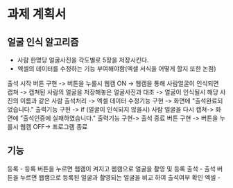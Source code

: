# 과제 계획서


## 얼굴 인식 알고리즘

* 사람 한명당 얼굴사진을 각도별로 5장을 저장시킨다.
* 엑셀의 데이터를 수정하는 기능 부여해야함(엑셀 서식을 어떻게 할지 또한 논점)

출석 시작 버튼 구현 ->
버튼을 누를시 웹캠 ON ->
웹캠을 통해 사람얼굴이 인식되면 캡쳐 ->
캡쳐된 사람의 얼굴을 저장해놓은 얼굴사진과 대조 ->
얼굴이 인식될시 해당 사진의 이름과 같은 사람 출석처리 ->
엑셀 데이터 수정기능 구현 ->
화면에 "출석완료되었습니다." 출력기능 구현 ->
if (얼굴이 인식되지 않을시) 사람 얼굴을 다시 캡쳐->
화면에 "출석인증에 실패하였습니다." 출력기능 구현->
출석 종료 버튼 구현 ->
버튼을 누를시 웹캠 OFF->
프로그램 종료


## 기능

등록 - 등록 버튼을 누르면 웹캠이 켜지고 웹캠으로 얼굴을 촬영 및 등록
출석 - 출석 버튼을 누르면 웹캠으로 등록된 얼굴과 촬영되는 얼굴을 비교 하여 출석여부 확인
엑셀 - 
